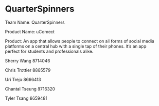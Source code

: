 # QuarterSpinners

Team Name: QuarterSpinners

Product Name: uComect

Product: An app that allows people to connect on all forms of social media platforms on a central hub with a single tap of their phones. 
It’s an app perfect for students and professionals alike.

Sherry Wang 
8714046

Chris Trottier
8865579

Uri Trejo
8696413

Chantal Tseung
8716320

Tyler Tsang
8659481

